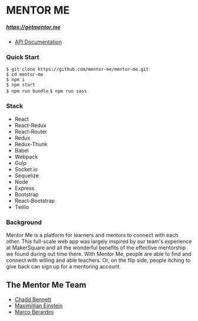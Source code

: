 # **MENTOR ME**

##### https://getmentor.me

* [API Documentation](https://dl.dropboxusercontent.com/u/106304615/MentorMeDocumentation.pdf)

### Quick Start
`$ git clone https://github.com/mentor-me/mentor-me.git`  
`$ cd mentor-me`  
`$ npm i`  
`$ npm start`  
`$ npm run bundle`
`$ npm run sass`

### Stack
+ React
+ React-Redux
+ React-Router
+ Redux
+ Redux-Thunk
+ Babel
+ Webpack
+ Gulp
+ Socket.io
+ Sequelize
+ Node
+ Express
+ Bootstrap
+ React-Bootstrap
+ Twilio

### Background

Mentor Me is a platform for learners and mentors to connect with each other. This full-scale web app was largely inspired by our team's experience at MakerSquare and all the wonderful benefits of the effective mentorship we found during out time there. With Mentor Me, people are able to find and connect with willing and able teachers. Or, on the flip side, people itching to give back can sign up for a mentoring account.

## The Mentor Me Team
* [Chadd Bennett](https://github.com/chaddbennett)
* [Maximillian Einstein](https://github.com/meinstein)
* [Marco Berardini](https://github.com/mb0606)
